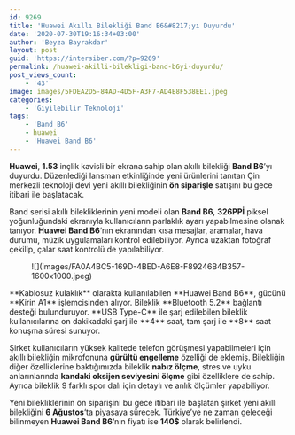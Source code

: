 ```yaml
---
id: 9269
title: 'Huawei Akıllı Bilekliği Band B6&#8217;yı Duyurdu'
date: '2020-07-30T19:16:34+03:00'
author: 'Beyza Bayrakdar'
layout: post
guid: 'https://intersiber.com/?p=9269'
permalink: /huawei-akilli-bilekligi-band-b6yi-duyurdu/
post_views_count:
    - '43'
image: images/5FDEA2D5-84AD-4D5F-A3F7-AD4E8F538EE1.jpeg
categories:
    - 'Giyilebilir Teknoloji'
tags:
    - 'Band B6'
    - huawei
    - 'Huawei Band B6'
---
```


**Huawei**, **1.53** inçlik kavisli bir ekrana sahip olan akıllı bilekliği **Band B6**’yı duyurdu. Düzenlediği lansman etkinliğinde yeni ürünlerini tanıtan Çin merkezli teknoloji devi yeni akıllı bilekliğinin **ön siparişle** satışını bu gece itibari ile başlatacak.

Band serisi akıllı bilekliklerinin yeni modeli olan **Band B6**, **326PPİ** piksel yoğunluğundaki ekranıyla kullanıcıların parlaklık ayarı yapabilmesine olanak tanıyor. **Huawei Band B6**‘nın ekranından kısa mesajlar, aramalar, hava durumu, müzik uygulamaları kontrol edilebiliyor. Ayrıca uzaktan fotoğraf çekilip, çalar saat kontrolü de yapılabiliyor.

<figure class="wp-block-image size-large">![](images/FA0A4BC5-169D-4BED-A6E8-F89246B4B357-1600x1000.jpeg)</figure>**Kablosuz kulaklık** olarakta kullanılabilen **Huawei Band B6**, gücünü **Kirin A1** işlemcisinden alıyor. Bileklik **Bluetooth 5.2** bağlantı desteği bulunduruyor. **USB Type-C** ile şarj edilebilen bileklik kullanıcılarına on dakikadaki şarj ile **4** saat, tam şarj ile **8** saat konuşma süresi sunuyor.

Şirket kullanıcıların yüksek kalitede telefon görüşmesi yapabilmeleri için akıllı bilekliğin mikrofonuna **gürültü engelleme** özelliği de eklemiş. Bilekliğin diğer özelliklerine baktığımızda bileklik **nabız ölçme**, stres ve uyku anlarınlarında **kandaki oksijen seviyesini ölçme** gibi özelliklere de sahip. Ayrıca bileklik 9 farklı spor dalı için detaylı ve anlık ölçümler yapabiliyor.

Yeni bilekliklerinin ön siparişini bu gece itibari ile başlatan şirket yeni akıllı bilekliğini **6 Ağustos**‘ta piyasaya sürecek. Türkiye’ye ne zaman geleceği bilinmeyen **Huawei Band B6**‘nın fiyatı ise **140$** olarak belirlendi.